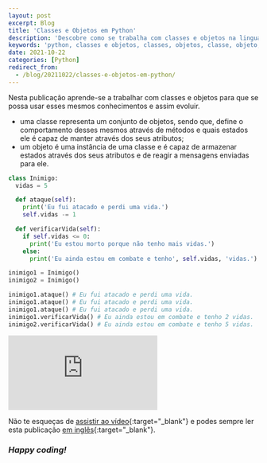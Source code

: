```yaml
---
layout: post
excerpt: Blog
title: 'Classes e Objetos em Python'
description: 'Descobre como se trabalha com classes e objetos na linguagem de programação Python. Obtém respostas às tuas dúvidas com a teoria e os exemplos apresentados.'
keywords: 'python, classes e objetos, classes, objetos, classe, objeto, publicação'
date: 2021-10-22
categories: [Python]
redirect_from:
  - /blog/20211022/classes-e-objetos-em-python/
---
```


Nesta publicação aprende-se a trabalhar com classes e objetos para que se possa usar esses mesmos conhecimentos e assim evoluir.

- uma classe representa um conjunto de objetos, sendo que, define o comportamento desses mesmos através de métodos e quais estados ele é capaz de manter através dos seus atributos;
- um objeto é uma instância de uma classe e é capaz de armazenar estados através dos seus atributos e de reagir a mensagens enviadas para ele.

```python
class Inimigo:
  vidas = 5

  def ataque(self):
    print('Eu fui atacado e perdi uma vida.')
    self.vidas -= 1

  def verificarVida(self):
    if self.vidas <= 0:
      print('Eu estou morto porque não tenho mais vidas.')
    else:
      print('Eu ainda estou em combate e tenho', self.vidas, 'vidas.')

inimigo1 = Inimigo()
inimigo2 = Inimigo()

inimigo1.ataque() # Eu fui atacado e perdi uma vida.
inimigo1.ataque() # Eu fui atacado e perdi uma vida.
inimigo1.ataque() # Eu fui atacado e perdi uma vida.
inimigo1.verificarVida() # Eu ainda estou em combate e tenho 2 vidas.
inimigo2.verificarVida() # Eu ainda estou em combate e tenho 5 vidas.
```

<div class="video-container">
  <iframe src="https://www.youtube.com/embed/JzHlMtlohNE" frameborder="0" allowfullscreen></iframe>
</div>

Não te esqueças de [assistir ao vídeo](https://youtu.be/JzHlMtlohNE){:target="\_blank"} e podes sempre ler esta publicação [em inglês](https://nelsonsilvadev.com/blog/classes-and-objects-in-python/){:target="\_blank"}.

### _Happy coding!_
